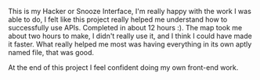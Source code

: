 This is my Hacker or Snooze Interface, I'm really happy with the work I was able to do, I felt like this project really helped me understand how to successfully use APIs. Completed in about 12 hours :). The map took me about two hours to make, I didn't really use it, and I think I could have made it faster. What really helped me most was having everything in its own aptly named file, that was good. 

At the end of this project I feel confident doing my own front-end work.